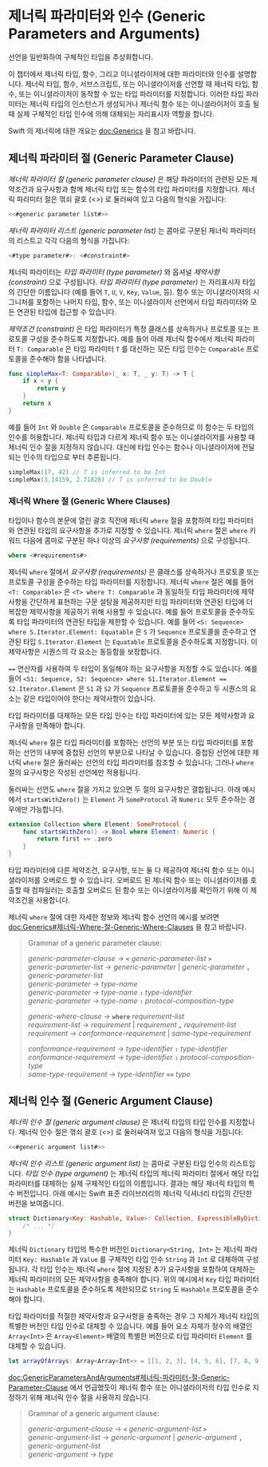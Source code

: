# 제너릭 파라미터와 인수 (Generic Parameters and Arguments)

선언을 일반화하여 구체적인 타입을 추상화합니다.

이 챕터에서 제너릭 타입, 함수, 그리고 이니셜라이저에 대한 파라미터와 인수를 설명합니다. 제너릭 타입, 함수, 서브스크립트, 또는 이니셜라이저를 선언할 때 제너릭 타입, 함수, 또는 이니셜라이저이 동작할 수 있는 타입 파라미터를 지정합니다. 이러한 타입 파라미터는 제너릭 타입의 인스턴스가 생성되거나 제너릭 함수 또는 이니셜라이저이 호출 될 때 실제 구체적인 타입 인수에 의해 대체되는 자리표시자 역할을 합니다.

Swift 의 제너릭에 대한 개요는 <doc:Generics> 을 참고 바랍니다.

## 제너릭 파라미터 절 (Generic Parameter Clause)

_제너릭 파라미터 절 (generic parameter clause)_ 은 해당 파라미터의 관련된 모든 제약조건과 요구사항과 함께 제너릭 타입 또는 함수의 타입 파라미터를 지정합니다. 제너릭 파라미터 절은 꺾쇠 괄호 (<>) 로 둘러싸여 있고 다음의 형식을 가집니다:

```swift
<<#generic parameter list#>>
```

_제너릭 파라미터 리스트 (generic parameter list)_ 는 콤마로 구분된 제너릭 파라미터의 리스트고 각각 다음의 형식을 가집니다:

```swift
<#type parameter#>: <#constraint#>
```

제너릭 파라미터는 _타입 파라미터 (type parameter)_ 와 옵셔널 _제약사항 (constraint)_ 으로 구성됩니다. _타입 파라미터 (type parameter)_ 는 자리표시자 타입의 간단한 이름입니다 (예를 들어 `T`, `U`, `V`, `Key`, `Value`, 등). 함수 또는 이니셜라이저의 시그니처를 포함하는 나머지 타입, 함수, 또는 이니셜라이저 선언에서 타입 파라미터와 모든 연관된 타입에 접근할 수 있습니다.

_제약조건 (constraint)_ 은 타입 파라미터가 특정 클래스를 상속하거나 프로토콜 또는 프로토콜 구성을 준수하도록 지정합니다. 예를 들어 아래 제너릭 함수에서 제너릭 파라미터 `T: Comparable` 은 타입 파라미터 `T` 를 대신하는 모든 타입 인수는 `Comparable` 프로토콜을 준수해야 함을 나타냅니다.

```swift
func simpleMax<T: Comparable>(_ x: T, _ y: T) -> T {
    if x < y {
        return y
    }
    return x
}
```

예를 들어 `Int` 와 `Double` 은 `Comparable` 프로토콜을 준수하므로 이 함수는 두 타입의 인수를 허용합니다. 제너릭 타입과 다르게 제너릭 함수 또는 이니셜라이저를 사용할 때 제너릭 인수 절을 지정하지 않습니다. 대신에 타입 인수는 함수나 이니셜라이저에 전달되는 인수의 타입으로 부터 추론됩니다.

```swift
simpleMax(17, 42) // T is inferred to be Int
simpleMax(3.14159, 2.71828) // T is inferred to be Double
```

### 제너릭 Where 절 (Generic Where Clauses)

타입이나 함수의 본문에 열린 괄호 직전에 제너릭 `where` 절을 포함하여 타입 파라미터와 연관된 타입의 요구사항을 추가로 지정할 수 있습니다. 제너릭 `where` 절은 `where` 키워드 다음에 콤마로 구분된 하나 이상의 _요구사항 (requirements)_ 으로 구성됩니다.

```swift
where <#requirements#>
```

제너릭 `where` 절에서 _요구사항 (requirements)_ 은 클래스를 상속하거나 프로토콜 또는 프로토콜 구성을 준수하는 타입 파라미터를 지정합니다. 제너릭 `where` 절은 예를 들어 `<T: Comparable>` 은 `<T> where T: Comparable` 과 동일하듯 타입 파라미터에 제약사항을 간단하게 표현하는 구문 설탕을 제공하지만 타입 파라미터와 연관된 타입에 더 복잡한 제약사항을 제공하기 위해 사용할 수 있습니다. 예를 들어 프로토콜을 준수하도록 타입 파라미터의 연관된 타입을 제한할 수 있습니다. 예를 들어 `<S: Sequence> where S.Iterator.Element: Equatable` 은 `S` 가 `Sequence` 프로토콜을 준수하고 연관된 타입 `S.Iterator.Element` 는 `Equatable` 프로토콜을 준수하도록 지정합니다. 이 제약사항은 시퀀스의 각 요소는 동등함을 보장합니다.

`==` 연산자를 사용하여 두 타입이 동일해야 하는 요구사항을 지정할 수도 있습니다. 예를 들어 `<S1: Sequence, S2: Sequence> where S1.Iterator.Element == S2.Iterator.Element` 은 `S1` 과 `S2` 가 `Sequence` 프로토콜을 준수하고 두 시퀀스의 요소는 같은 타입이어야 한다는 제약사항이 있습니다.

타입 파라미터를 대체하는 모든 타입 인수는 타입 파라미터에 있는 모든 제약사항과 요구사항을 만족해야 합니다.

제너릭 `where` 절은 타입 파라미터를 포함하는 선언의 부분 또는 타입 파라미터를 포함하는 선언의 내부에 중첩된 선언의 부분으로 나타날 수 있습니다. 중첩된 선언에 대한 제너릭 `where` 절은 둘러싸는 선언의 타입 파라미터를 참조할 수 있습니다; 그러나 `where` 절의 요구사항은 작성된 선언에만 적용됩니다.

둘러싸는 선언도 `where` 절을 가지고 있으면 두 절의 요구사항은 결합됩니다. 아래 예시에서 `startsWithZero()` 는 `Element` 가 `SomeProtocol` 과 `Numeric` 모두 준수하는 경우에만 가능합니다.

```swift
extension Collection where Element: SomeProtocol {
    func startsWithZero() -> Bool where Element: Numeric {
        return first == .zero
    }
}
```

타입 파라미터에 다른 제약조건, 요구사항, 또는 둘 다 제공하여 제너릭 함수 또는 이니셜라이저를 오버로드 할 수 있습니다. 오버로드 된 제너릭 함수 또는 이니셜라이저를 호출할 때 컴파일러는 호출할 오버로드 된 함수 또는 이니셜라이저를 확인하기 위해 이 제약조건을 사용합니다.

제너릭 `where` 절에 대한 자세한 정보와 제너릭 함수 선언의 예시를 보려면 <doc:Generics#제너릭-Where-절-Generic-Where-Clauses> 을 참고 바랍니다.

> Grammar of a generic parameter clause:
>
> *generic-parameter-clause* → **`<`** *generic-parameter-list* **`>`** \
> *generic-parameter-list* → *generic-parameter* | *generic-parameter* **`,`** *generic-parameter-list* \
> *generic-parameter* → *type-name* \
> *generic-parameter* → *type-name* **`:`** *type-identifier* \
> *generic-parameter* → *type-name* **`:`** *protocol-composition-type*
>
> *generic-where-clause* → **`where`** *requirement-list* \
> *requirement-list* → *requirement* | *requirement* **`,`** *requirement-list* \
> *requirement* → *conformance-requirement* | *same-type-requirement*
>
> *conformance-requirement* → *type-identifier* **`:`** *type-identifier* \
> *conformance-requirement* → *type-identifier* **`:`** *protocol-composition-type* \
> *same-type-requirement* → *type-identifier* **`==`** *type*

## 제너릭 인수 절 (Generic Argument Clause)

_제너릭 인수 절 (generic argument clause)_ 은 제너릭 타입의 타입 인수를 지정합니다. 제너릭 인수 절은 꺾쇠 괄호 (<>) 로 둘러싸여져 있고 다음의 형식을 가집니다:

```swift
<<#generic argument list#>>
```

_제너릭 인수 리스트 (generic argument list)_ 는 콤마로 구분된 타입 인수의 리스트입니다. _타입 인수 (type argument)_ 는 제너릭 타입의 제너릭 파라미터 절에서 해당 타입 파라미터를 대체하는 실제 구체적인 타입의 이름입니다. 결과는 해당 제너릭 타입의 특수 버전입니다. 아래 예시는 Swift 표준 라이브러리의 제너릭 딕셔너리 타입의 간단한 버전을 보여줍니다.

```swift
struct Dictionary<Key: Hashable, Value>: Collection, ExpressibleByDictionaryLiteral {
    /* ... */
}
```

제너릭 `Dictionary` 타입의 특수한 버전인 `Dictionary<String, Int>` 는 제너릭 파라미터 `Key: Hashable` 과 `Value` 를 구체적인 타입 인수 `String` 과 `Int` 로 대체하여 구성됩니다. 각 타입 인수는 제너릭 `where` 절에 지정된 추가 요구사항을 포함하여 대체하는 제너릭 파라미터의 모든 제약사항을 충족해야 합니다. 위의 예시에서 `Key` 타입 파라미터는 `Hashable` 프로토콜을 준수하도록 제한되므로 `String` 도 `Hashable` 프로토콜을 준수해야 합니다.

타입 파라미터를 적절한 제약사항과 요구사항을 충족하는 경우 그 자체가 제너릭 타입의 특별한 버전인 타입 인수로 대체할 수 있습니다. 예를 들어 요소 자체가 정수의 배열인 `Array<Int>` 은 `Array<Element>` 배열의 특별한 버전으로 타입 파라미터 `Element` 를 대체할 수 있습니다.

```swift
let arrayOfArrays: Array<Array<Int>> = [[1, 2, 3], [4, 5, 6], [7, 8, 9]]
```

<doc:GenericParametersAndArguments#제너릭-파라미터-절-Generic-Parameter-Clause> 에서 언급했듯이 제너릭 함수 또는 이니셜라이저의 타입 인수로 지정하기 위해 제너릭 인수 절을 사용하지 않습니다.

> Grammar of a generic argument clause:
>
> *generic-argument-clause* → **`<`** *generic-argument-list* **`>`** \
> *generic-argument-list* → *generic-argument* | *generic-argument* **`,`** *generic-argument-list* \
> *generic-argument* → *type*
